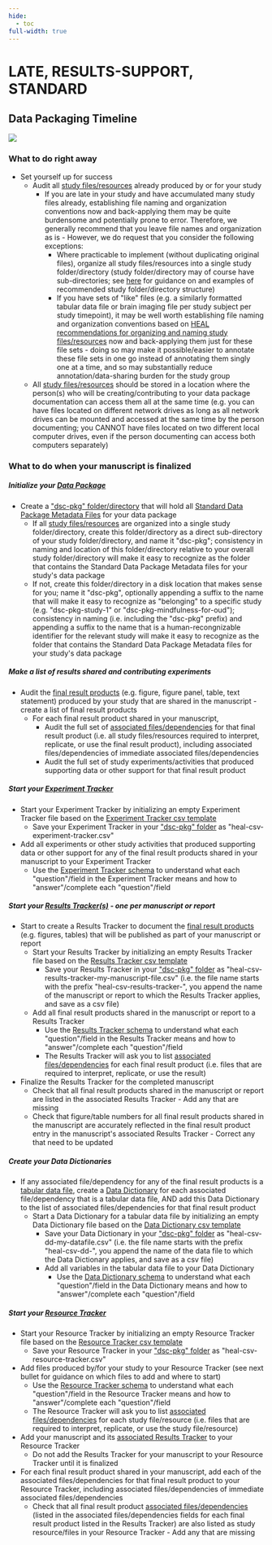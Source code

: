 ```yaml
---
hide:
  - toc
full-width: true
---
```


# LATE, RESULTS-SUPPORT, STANDARD

## Data Packaging Timeline

  ![](../../assets/late-res-stand.drawio)

### What to do **right away**   
* Set yourself up for success
  * Audit all [study files/resources](../terms/index.md#study-filesresources) already produced by or for your study
    * If you are late in your study and have accumulated many study files already, establishing file naming and organization conventions now and back-applying them may be quite burdensome and potentially prone to error. Therefore, we generally recommend that you leave file names and organization as is - However, we do request that you consider the following exceptions: 
      * Where practicable to implement (without duplicating original files), organize all study files/resources into a single study folder/directory (study folder/directory may of course have sub-directories; see [here](../guidance/file-org.md) for guidance on and examples of recommended study folder/directory structure) 
      * If you have sets of "like" files (e.g. a similarly formatted tabular data file or brain imaging file per study subject per study timepoint), it may be well worth establishing file naming and organization conventions based on [HEAL recommendations for organizing and naming study files/resources](../file-o-and-n/index.md) now and back-applying them just for these file sets - doing so may make it possible/easier to annotate these file sets in one go instead of annotating them singly one at a time, and so may substantially reduce annotation/data-sharing burden for the study group
  * All [study files/resources](../terms/index.md#study-filesresources) should be stored in a location where the person(s)  who will be creating/contributing to your data package documentation can access them all at the same time (e.g. you can have files located on different network drives as long as all network drives can be mounted and accessed at the same time by the person documenting; you CANNOT have files located on two different local computer drives, even if the person documenting can access both computers separately)
    
     
### What to do **when your manuscript is finalized**

##### Initialize your [Data Package](../terms/index.md#data-package)  
* Create a ["dsc-pkg" folder/directory](../terms/index.md#dsc-pkg-folder) that will hold all [Standard Data Package Metadata Files](../terms/index.md#standard-data-package-metadata-files) for your data package
  * If all [study files/resources](../terms/index.md#study-filesresources) are organized into a single study folder/directory, create this folder/directory as a direct sub-directory of your study folder/directory, and name it "dsc-pkg"; consistency in naming and location of this folder/directory relative to your overall study folder/directory will make it easy to recognize as the folder that contains the Standard Data Package Metadata files for your study's data package
  * If not, create this folder/directory in a disk location that makes sense for you; name it "dsc-pkg", optionally appending a suffix to the name that will make it easy to recognize as "belonging" to a specific study (e.g. "dsc-pkg-study-1" or "dsc-pkg-mindfulness-for-oud"); consistency in naming (i.e. including the "dsc-pkg" prefix) and appending a suffix to the name that is a human-recongnizable identifier for the relevant study will make it easy to recognize as the folder that contains the Standard Data Package Metadata files for your study's data package 
##### Make a list of results shared and contributing experiments
* Audit the [final result products](../terms/index.md#final-result-products) (e.g. figure, figure panel, table, text statement) produced by your study that are shared in the manuscript - create a list of final result products
  * For each final result product shared in your manuscript, 
    * Audit the full set of [associated files/dependencies](../terms/index.md#associated-filesdependencies) for that final result product (i.e. all study files/resources required to interpret, replicate, or use the final result product), including associated files/dependencies of immediate associated files/dependencies
    * Audit the full set of study experiments/activities that produced supporting data or other support for that final result product
##### Start your [Experiment Tracker](../terms/index.md#experiment-tracker) 
* Start your Experiment Tracker by initializing an empty Experiment Tracker file based on the [Experiment Tracker csv template](https://raw.githubusercontent.com/norc-heal/heal-data-pkg-tool/main/heal-csv-experiment-tracker.csv)
  * Save your Experiment Tracker in your ["dsc-pkg" folder](../terms/index.md#dsc-pkg-folder) as "heal-csv-experiment-tracker.csv"
* Add all experiments or other study activities that produced supporting data or other support for any of the final result products shared in your manuscript to your Experiment Tracker
  * Use the [Experiment Tracker schema](../schemas/md_resource_tracker.md) to understand what each "question"/field in the Experiment Tracker means and how to "answer"/complete each "question"/field
##### Start your [Results Tracker(s)](../terms/index.md#results-tracker) - one per manuscript or report
* Start to create a Results Tracker to document the [final result products](../terms/index.md#final-result-products) (e.g. figures, tables) that will be published as part of your manuscript or report
  * Start your Results Tracker by initializing an empty Results Tracker file based on the [Results Tracker csv template](https://raw.githubusercontent.com/norc-heal/heal-data-pkg-tool/main/heal-csv-results-tracker.csv)
    * Save your Results Tracker in your ["dsc-pkg" folder](../terms/index.md#dsc-pkg-folder) as "heal-csv-results-tracker-my-manuscript-file.csv" (i.e. the file name starts with the prefix "heal-csv-results-tracker-", you append the name of the manuscript or report to which the Results Tracker applies, and save as a csv file)
  * Add all final result products shared in the manuscript or report to a Results Tracker
    * Use the [Results Tracker schema](../schemas/md_results_tracker.md) to understand what each "question"/field in the Results Tracker means and how to "answer"/complete each "question"/field 
    * The Results Tracker will ask you to list [associated files/dependencies](../terms/index.md#associated-filesdependencies) for each final result product (i.e. files that are required to interpret, replicate, or use the result)
* Finalize the Results Tracker for the completed manuscript
  * Check that all final result products shared in the manuscript or report are listed in the associated Results Tracker - Add any that are missing
  * Check that figure/table numbers for all final result products shared in the manuscript are accurately reflected in the final result product entry in the manuscript's associated Results Tracker - Correct any that need to be updated
##### Create your Data Dictionaries
* If any associated file/dependency for any of the final result products is a [tabular data file](../terms/index.md#tabular-data-file), create a [Data Dictionary](../terms/index.md#data-dictionary) for each associated file/dependency that is a tabular data file, AND add this Data Dictionary to the list of associated files/dependencies for that final result product
  * Start a Data Dictionary for a tabular data file by initializing an empty Data Dictionary file based on the [Data Dictionary csv template](../csv-templates/heal-csv-data-dictionary.csv)
    * Save your Data Dictionary in your ["dsc-pkg" folder](../terms/index.md#dsc-pkg-folder) as "heal-csv-dd-my-datafile.csv" (i.e. the file name starts with the prefix "heal-csv-dd-", you append the name of the data file to which the Data Dictionary applies, and save as a csv file)
    * Add all variables in the tabular data file to your Data Dictionary
      * Use the [Data Dictionary schema](../schemas/md_data_dictionary.md) to understand what each "question"/field in the Data Dictionary means and how to "answer"/complete each "question"/field 
##### Start your [Resource Tracker](../terms/index.md#resource-tracker)
* Start your Resource Tracker by initializing an empty Resource Tracker file based on the [Resource Tracker csv template](https://raw.githubusercontent.com/norc-heal/heal-data-pkg-tool/main/heal-csv-resource-tracker.csv)
  * Save your Resource Tracker in your ["dsc-pkg" folder](../terms/index.md#dsc-pkg-folder) as "heal-csv-resource-tracker.csv"
* Add files produced by/for your study to your Resource Tracker (see next bullet for guidance on which files to add and where to start)
  * Use the [Resource Tracker schema](../schemas/md_resource_tracker.md) to understand what each "question"/field in the Resource Tracker means and how to "answer"/complete each "question"/field  
  * The Resource Tracker will ask you to list [associated files/dependencies](../terms/index.md#associated-filesdependencies) for each study file/resource (i.e. files that are required to interpret, replicate, or use the study file/resource)
* Add your manuscript and its [associated Results Tracker](../terms/index.md#associated-results-tracker) to your Resource Tracker 
  * Do not add the Results Tracker for your manuscript to your Resource Tracker until it is finalized 
* For each final result product shared in your manuscript, add each of the associated files/dependencies for that final result product to your Resource Tracker, including associated files/dependencies of immediate associated files/dependencies 
  * Check that all final result product [associated files/dependencies](../terms/index.md#associated-filesdependencies) (listed in the associated files/dependencies fields for each final result product listed in the Results Tracker) are also listed as study resource/files in your Resource Tracker - Add any that are missing